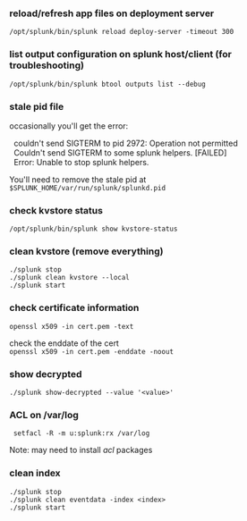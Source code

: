 ### reload/refresh app files on deployment server
`/opt/splunk/bin/splunk reload deploy-server -timeout 300`

### list output configuration on splunk host/client (for troubleshooting)
`/opt/splunk/bin/splunk btool outputs list --debug`

### stale pid file
occasionally you'll get the error:

&nbsp; couldn't send SIGTERM to pid 2972: Operation not permitted  
&nbsp; Couldn't send SIGTERM to some splunk helpers. [FAILED]  
&nbsp; Error: Unable to stop splunk helpers.  

You'll need to remove the stale pid at `$SPLUNK_HOME/var/run/splunk/splunkd.pid`


### check kvstore status
`/opt/splunk/bin/splunk show kvstore-status`

### clean kvstore (remove everything)
```
./splunk stop
./splunk clean kvstore --local
./splunk start
```

### check certificate information
`openssl x509 -in cert.pem -text`

check the enddate of the cert<br />
`openssl x509 -in cert.pem -enddate -noout`

### show decrypted
`./splunk show-decrypted --value '<value>'`


### ACL on /var/log 
` setfacl -R -m u:splunk:rx /var/log`

Note: may need to install *acl* packages


### clean index

```
./splunk stop
./splunk clean eventdata -index <index>
./splunk start
```
